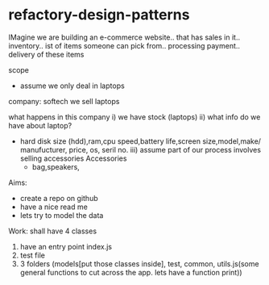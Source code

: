 # refactory-design-patterns
IMagine we are building an e-commerce website.. that has sales in it.. inventory.. ist of items someone can pick from.. processing payment.. delivery of these items

scope
- assume we only deal in laptops

company: softech 
we sell laptops

what happens in this company
i) we have stock (laptops)
ii) what info do we have about laptop?
   - hard disk size (hdd),ram,cpu speed,battery life,screen size,model,make/ manufucturer, price, os, seril no.
iii) assume part of our process involves selling accessories
   Accessories
    	- bag,speakers,

Aims:
- create a repo on github 
- have a nice read me
- lets try to model the data 

Work:
shall have 4 classes
1) have an entry point index.js
2) test file
3) 3 folders (models[put those classes inside], test, common, utils.js(some general functions to cut across the app. lets have a function print))